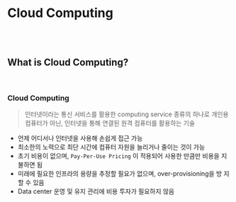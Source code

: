 # Cloud Computing

<br>

<br>

## What is Cloud Computing?

<br>

### Cloud Computing

> 인터넷이라는 통신 서비스를 활용한 computing service 종류의 하나로 개인용 컴퓨터가 아닌, 인터넷을 통해 연결된 원격 컴퓨터를 활용하는 기술

- 언제 어디서나 인터넷을 사용해 손쉽게 접근 가능
- 최소한의 노력으로 최단 시간에 컴퓨터 자원을 늘리거나 줄이는 것이 가능
- 초기 비용이 없으며,  `Pay-Per-Use Pricing` 이 적용되어 사용한 만큼만 비용을 지불하면 됨
- 미래에 필요한 인프라의 용량을 추정할 필요가 없으며, over-provisioning을 방 지 할 수 있음
- Data center 운영 및 유지 관리에 비용 투자가 필요하지 않음

<br>

#### 